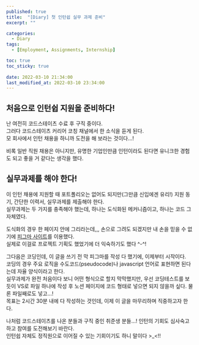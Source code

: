 ```yaml
---
published: true
title:  "[Diary] 첫 인턴쉽 실무 과제 준비"
excerpt: ""

categories:
  - Diary
tags:
  - [Employment, Assignments, Internship]

toc: true
toc_sticky: true
 
date: 2022-03-10 21:34:00
last_modified_at: 2022-03-10 23:34:00
---
```


## 처음으로 인턴쉽 지원을 준비하다!  

난 여전히 코드스테이츠 수료 후 구직 중이다.  
그러다 코드스테이츠 커리어 코칭 채널에서 한 소식을 듣게 된다.  
모 회사에서 인턴 채용을 하니까 도전을 해 보라는 것이다...!  

비록 일반 직원 채용은 아니지만, 유명한 기업인만큼 인턴이라도 된다면 유니크한 경험도 되고 좋을 거 같다는 생각을 했다.  


## 실무과제를 해야 한다!  

이 인턴 채용에 지원할 때 포트폴리오는 없어도 되지만(그만큼 신입에겐 유리!) 지원 동기, 간단한 이력서, 실무과제를 제출해야 한다.  
실무과제는 두 가지를 충족해야 했는데, 하나는 도식화된 메커니즘이고, 하나는 코드 그 자체였다.  

도식화의 경우 한 페이지 안에 그리라는데,,, 손으로 그려도 되겠지만 내 손을 믿을 수 없기에 [피그마 사이트](https://www.figma.com/)를 이용했다.  
실제로 이걸로 프로젝트 기획도 했었기에 더 익숙하기도 했다 ^-^!  

그다음은 코딩인데, 이 글을 쓰기 전 막 피그마를 작성 다 했기에, 이제부터 시작이다.  
코딩의 경우 주요 로직을 수도코드(pseudocode)나 javascript 언어로 표현하면 된다는데 자율 양식이라고 한다.  
실무과제가 완전 처음이다 보니 어떤 형식으로 할지 막막했지만, 우선 코딩테스트를 보듯이 VS로 파일 하나에 작성 후 노션 페이지에 코드 형태로 넣으면 되지 않을까 싶다. 물론 파일째로도 넣고...!  
목표는 2시간 30분 내에 다 작성하는 것인데, 이제 이 글을 마무리하며 직중하고자 한다.  

나처럼 코드스테이츠를 나온 분들과 구직 중인 취준생 분들...! 인턴의 기회도 심사숙고하고 참여를 도전해보기 바란다.  
인턴쉽 자체도 정직원으로 이어질 수 있는 기회이기도 하니 말이다 >_<!!  

<br/>
<br/>